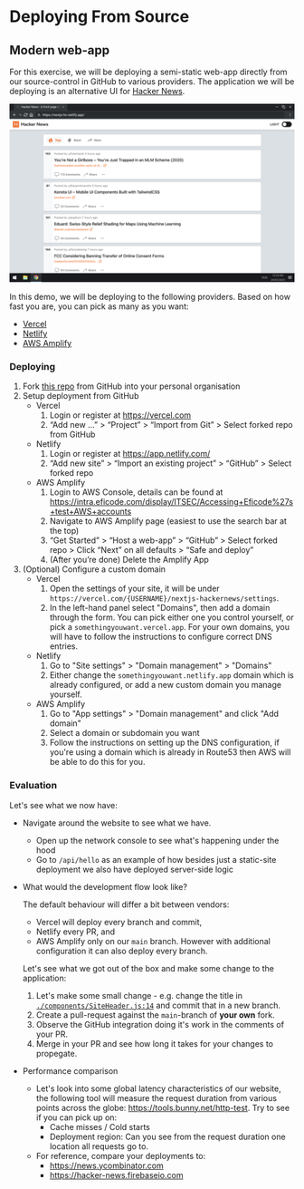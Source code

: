 # Deploying From Source

## Modern web-app

For this exercise, we will be deploying a semi-static web-app directly from our source-control in GitHub to various providers. 
The application we will be deploying is an alternative UI for [Hacker News](https://news.ycombinator.com/).

![Screenshot](./imgs/hn-netlify.png)

In this demo, we will be deploying to the following providers. Based on how fast you are, you can pick as many as you want:

 - [Vercel](https://vercel.com)
 - [Netlify](https://netlify.com)
 - [AWS Amplify](https://aws.amazon.com/amplify/)

### Deploying

1. Fork [this repo](https://github.com/Addono/nextjs-hackernews) from GitHub into your personal organisation
2. Setup deployment from GitHub
    * Vercel
        1. Login or register at https://vercel.com 
        2. “Add new …” > “Project” > “Import from Git” > Select forked repo from GitHub
    * Netlify
        1. Login or register at https://app.netlify.com/ 
        2. “Add new site” > “Import an existing project” > “GitHub” > Select forked repo
    * AWS Amplify
        1. Login to AWS Console, details can be found at https://intra.eficode.com/display/ITSEC/Accessing+Eficode%27s+test+AWS+accounts 
        2. Navigate to AWS Amplify page (easiest to use the search bar at the top)
        3. “Get Started” > “Host a web-app” > “GitHub” > Select forked repo > Click “Next” on all defaults > “Safe and deploy”
        4. (After you’re done) Delete the Amplify App
3. (Optional) Configure a custom domain
    * Vercel
        1. Open the settings of your site, it will be under `https://vercel.com/{USERNAME}/nextjs-hackernews/settings`.
        2. In the left-hand panel select "Domains", then add a domain through the form. You can pick either one you control yourself, or pick a `somethingyouwant.vercel.app`. For your own domains, you will have to follow the instructions to configure correct DNS entries.
    * Netlify
        1. Go to "Site settings" > "Domain management" > "Domains"
        2. Either change the `somethingyouwant.netlify.app` domain which is already configured, or add a new custom domain you manage yourself.
    * AWS Amplify
        1. Go to "App settings" > "Domain management" and click "Add domain"
        2. Select a domain or subdomain you want
        3. Follow the instructions on setting up the DNS configuration, if you're using a domain which is already in Route53 then AWS will be able to do this for you.

### Evaluation

Let's see what we now have:
- Navigate around the website to see what we have.
  - Open up the network console to see what's happening under the hood
  - Go to `/api/hello` as an example of how besides just a static-site deployment we also have deployed server-side logic   

- What would the development flow look like? 
  
  The default behaviour will differ a bit between vendors: 
    - Vercel will deploy every branch and commit, 
    - Netlify every PR, and
    - AWS Amplify only on our `main` branch. However with additional configuration it can also deploy every branch.
  
  Let's see what we got out of the box and make some change to the application:
  1. Let's make some small change - e.g. change the title in [`./components/SiteHeader.js:14`](https://github.com/Addono/nextjs-hackernews/blob/9fd6baf1b6c4dfea2186b0b21d7eab1868c8b809/components/SiteHeader.js#L14) and commit that in a new branch.
  2. Create a pull-request against the `main`-branch of **your own** fork.
  3. Observe the GitHub integration doing it's work in the comments of your PR.
  4. Merge in your PR and see how long it takes for your changes to propegate.
- Performance comparison
    - Let's look into some global latency characteristics of our website, the following tool will measure the request duration from various points across the globe: https://tools.bunny.net/http-test. Try to see if you can pick up on:
        - Cache misses / Cold starts
        - Deployment region: Can you see from the request duration one location all requests go to.    
    - For reference, compare your deployments to:
        - https://news.ycombinator.com
        - https://hacker-news.firebaseio.com 

<!--
    - But, does this actually matter? Most browser's come with build-in website performance checking tools. In Chrome that would be Lighthouse.
      - To open Lighthouse in Chrome: "Options" > "More Tools" > "Developer Tools" > "Lighthouse"
      - Run a test by clicking "Analyze page load"
-->


<!--

Deploy Realworld Redwood app

1. Fork repo from GitHub

-->
